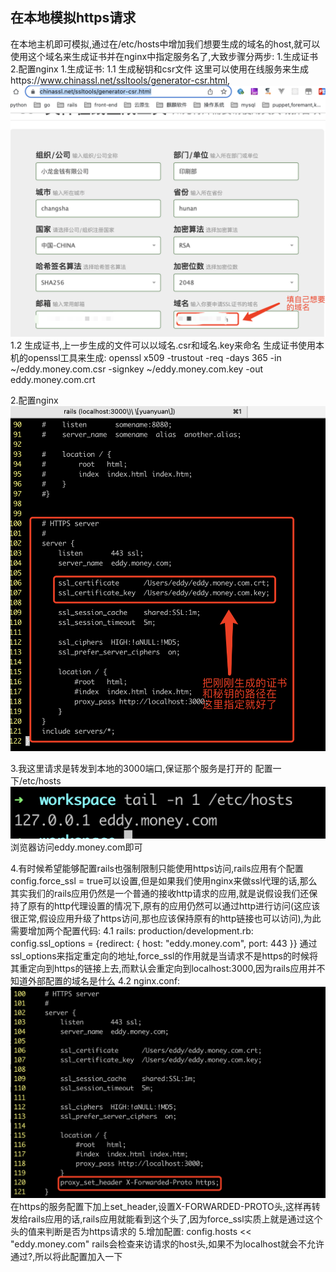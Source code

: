 ## 在本地模拟https请求
在本地主机即可模拟,通过在/etc/hosts中增加我们想要生成的域名的host,就可以使用这个域名来生成证书并在nginx中指定服务名了,大致步骤分两步: 1.生成证书      2.配置nginx
1.生成证书:
    1.1 生成秘钥和csr文件
        这里可以使用在线服务来生成https://www.chinassl.net/ssltools/generator-csr.html,
![chinassl](WechatIMG200.png)
    1.2 生成证书,上一步生成的文件可以以域名.csr和域名.key来命名
        生成证书使用本机的openssl工具来生成: 
openssl x509 -trustout  -req -days 365 -in ~/eddy.money.com.csr -signkey ~/eddy.money.com.key  -out eddy.money.com.crt

2.配置nginx
![nginx.conf](35CC244B-386E-4281-B530-EFC22CDEF228.png)


3.我这里请求是转发到本地的3000端口,保证那个服务是打开的
    配置一下/etc/hosts
![hosts](474D37C4-6B1D-47AD-B640-2EC9D1371E8A.png)
    浏览器访问eddy.money.com即可

4.有时候希望能够配置rails也强制限制只能使用https访问,rails应用有个配置config.force_ssl = true可以设置,但是如果我们使用nginx来做ssl代理的话,那么其实我们的rails应用仍然是一个普通的接收http请求的应用,就是说假设我们还保持了原有的http代理设置的情况下,原有的应用仍然可以通过http进行访问(这应该很正常,假设应用升级了https访问,那也应该保持原有的http链接也可以访问),为此需要增加两个配置代码:
    4.1 rails: production/development.rb:
config.ssl_options = {redirect: { host: "eddy.money.com", port: 443 }}
        通过ssl_options来指定重定向的地址,force_ssl的作用就是当请求不是https的时候将其重定向到https的链接上去,而默认会重定向到localhost:3000,因为rails应用并不知道外部配置的域名是什么
    4.2 nginx.conf:
    ![nginx](C0AC6564-8ECB-4997-BE9B-25234DA73D04.png)
        在https的服务配置下加上set_header,设置X-FORWARDED-PROTO头,这样再转发给rails应用的话,rails应用就能看到这个头了,因为force_ssl实质上就是通过这个头的值来判断是否为https请求的
        5.增加配置:
config.hosts << "eddy.money.com"
                rails会检查来访请求的host头,如果不为localhost就会不允许通过?,所以将此配置加入一下
